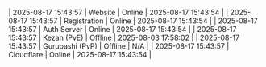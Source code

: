 | 2025-08-17 15:43:57 | Website | Online | 2025-08-17 15:43:54 |
| 2025-08-17 15:43:57 | Registration | Online | 2025-08-17 15:43:54 |
| 2025-08-17 15:43:57 | Auth Server | Online | 2025-08-17 15:43:54 |
| 2025-08-17 15:43:57 | Kezan (PvE) | Offline | 2025-08-03 17:58:02 |
| 2025-08-17 15:43:57 | Gurubashi (PvP) | Offline | N/A |
| 2025-08-17 15:43:57 | Cloudflare | Online | 2025-08-17 15:43:54 |

